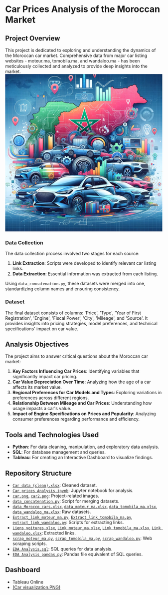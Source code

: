 # Car Prices Analysis of the Moroccan Market

## Project Overview
This project is dedicated to exploring and understanding the dynamics of the Moroccan car market. Comprehensive data from major car listing websites - moteur.ma, tomobila.ma, and wandaloo.ma - has been meticulously collected and analyzed to provide deep insights into the market.
![Car Analysis](car.png)

### Data Collection
The data collection process involved two stages for each source:
1. **Link Extraction**: Scripts were developed to identify relevant car listing links.
2. **Data Extraction**: Essential information was extracted from each listing.

Using `data_concatenation.py`, these datasets were merged into one, standardizing column names and ensuring consistency.

### Dataset
The final dataset consists of columns: 'Price', 'Type', 'Year of First Registration', 'Engine', 'Fiscal Power', 'City', 'Mileage', and 'Source'. It provides insights into pricing strategies, model preferences, and technical specifications' impact on car value.

## Analysis Objectives
The project aims to answer critical questions about the Moroccan car market:

1. **Key Factors Influencing Car Prices**: Identifying variables that significantly impact car pricing.
2. **Car Value Depreciation Over Time**: Analyzing how the age of a car affects its market value.
3. **Regional Preferences for Car Models and Types**: Exploring variations in preferences across different regions.
4. **Relationship Between Mileage and Car Prices**: Understanding how usage impacts a car's value.
5. **Impact of Engine Specifications on Prices and Popularity**: Analyzing consumer preferences regarding performance and efficiency.

## Tools and Technologies Used
- **Python**: For data cleaning, manipulation, and exploratory data analysis.
- **SQL**: For database management and queries.
- **Tableau**: For creating an Interactive Dashboard to visualize findings.

## Repository Structure
- [`Car data (clean).xlsx`](./Car%20data%20(clean).xlsx): Cleaned dataset.
- [`Car prices Analysis.ipynb`](./Car%20prices%20Analysis.ipynb): Jupyter notebook for analysis.
- [`car.png`](./car.png), [`car2.png`](./car2.png): Project-related images.
- [`data_concatenation.py`](./data_concatenation.py): Script for merging datasets.
- [`data_Morocco_cars.xlsx`](./data_Morocco_cars.xlsx), [`data_moteur_ma.xlsx`](./data_moteur_ma.xlsx), [`data_tomobila_ma.xlsx`](./data_tomobila_ma.xlsx), [`data_wandaloo_ma.xlsx`](./data_wandaloo_ma.xlsx): Raw datasets.
- [`Extract_link_moteur_ma.py`](./Extract_link_moteur_ma.py), [`Extract_link_tomobila_ma.py`](./Extract_link_tomobila_ma.py), [`extract_link_wandaloo.py`](./extract_link_wandaloo.py): Scripts for extracting links.
- [`Liens voitures.xlsx`](./Liens%20voitures.xlsx), [`Link moteur_ma.xlsx`](./Link%20moteur_ma.xlsx), [`Link tomobila_ma.xlsx`](./Link%20tomobila_ma.xlsx), [`Link wandaloo.xlsx`](./Link%20wandaloo.xlsx): Extracted links.
- [`scrap_moteur_ma.py`](./scrap_moteur_ma.py), [`scrap_tomobila_ma.py`](./scrap_tomobila_ma.py), [`scrap_wandaloo.py`](./scrap_wandaloo.py): Web scraping scripts.
- [`EDA Analysis.sql`](./EDA%20Analysis.sql): SQL queries for data analysis.
- [`EDA Analysis pandas.py`](./EDA%20Analysis%20pandas.py): Pandas file equivalent of SQL queries.
## Dashboard
- Tableau Online
- [(Car visualization.PNG)](https://public.tableau.com/app/profile/adib.khaffaji/viz/Tableau_viz_of_car_price_analysis/Dashboard1)


